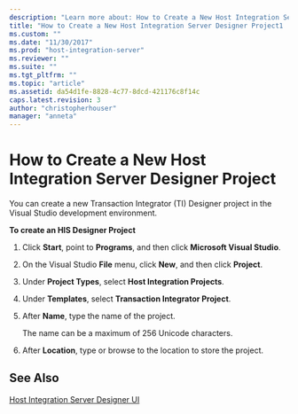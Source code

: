 ```yaml
---
description: "Learn more about: How to Create a New Host Integration Server Designer Project"
title: "How to Create a New Host Integration Server Designer Project1 | Microsoft Docs"
ms.custom: ""
ms.date: "11/30/2017"
ms.prod: "host-integration-server"
ms.reviewer: ""
ms.suite: ""
ms.tgt_pltfrm: ""
ms.topic: "article"
ms.assetid: da54d1fe-8828-4c77-8dcd-421176c8f14c
caps.latest.revision: 3
author: "christopherhouser"
manager: "anneta"
---
```

# How to Create a New Host Integration Server Designer Project
You can create a new Transaction Integrator (TI) Designer project in the Visual Studio development environment.  
  
 **To create an HIS Designer Project**  
  
1.  Click **Start**, point to **Programs**, and then click **Microsoft Visual Studio**.  
  
2.  On the Visual Studio **File** menu, click **New**, and then click **Project**.  
  
3.  Under **Project Types**, select **Host Integration Projects**.  
  
4.  Under **Templates**, select **Transaction Integrator Project**.  
  
5.  After **Name**, type the name of the project.  
  
     The name can be a maximum of 256 Unicode characters.  
  
6.  After **Location**, type or browse to the location to store the project.  
  
## See Also  
 [Host Integration Server Designer UI](./host-integration-server-designer-ui1.md)
